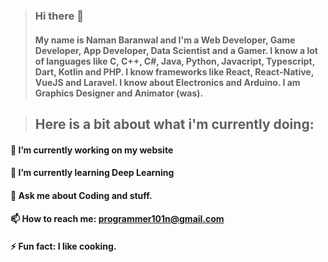 > ### Hi there 👋
> #### My name is Naman Baranwal and I'm a Web Developer, Game Developer, App Developer, Data Scientist and a Gamer. I know a lot of languages like C, C++, C#, Java, Python, Javacript, Typescript, Dart, Kotlin and PHP. I know frameworks like React, React-Native, VueJS and Laravel. I know about Electronics and Arduino. I am Graphics Designer and Animator (was).

> ## Here is a bit about what i'm currently doing:

#### 🔭 I’m currently working on my website
#### 🌱 I’m currently learning Deep Learning
#### 💬 Ask me about Coding and stuff.
#### 📫 How to reach me: programmer101n@gmail.com
#### ⚡ Fun fact: I like cooking.
